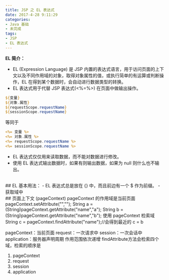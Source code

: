 ```yaml
---
title: JSP 之 EL 表达式
date: 2017-4-28 9:11:29
categories: 
- Java 基础
- 未完成
tags: 
- JSP
- EL 表达式
---
```


**EL 简介：**
- EL (Expression Language) 是 JSP 内置的表达式语言，用于访问页面的上下文以及不同作用域的对象，取得对象属性的值，或执行简单的有运算或判断操作，EL 在得到某个数据时，会自动进行数据类型的转换。
- EL 表达式用于代替 JSP 表达式(<%=%>) 在页面中做输出操作。

<!--more-->

```JSP
${变量}
${对象.属性}
${requestScope.requestName}
${sessionScope.requestName}
```
等同于

```JSP
<%= 变量 %>
<%= 对象.属性 %>
<%= requestScope.requestName %>
<%= sessionScope.requestName %>
```
- EL 表达式仅仅用来读取数据，而不能对数据进行修改。
- 使用 EL 表达式输出数据时，如果有则输出数据，如果为 null 则什么也不输出。

<br/>
## EL 基本用法：
- EL 表达式总是放在 {} 中，而且前边有一个 $ 作为前缀。
- 获取域中


<br/>
## 页面上下文 (pageContext)
pageContext 的作用域是当前页面
pageContext.setAttribute("","");
String  a = (String)pageContext.getAttribute("name","a");
String  b = (String)pageContext.getAttribute("name","b");
使用 pageContext 检索域
String c = pageContext.findAttribute("name");//会得到最近的 c = b


pageContext：当前页面
request：一次请求中
session：一次会话中
application：服务器声明周期
作用范围依次递增
findAttribute方法会检索四个域，检索的顺序是
1. pageContext
2. request
3. session
4. application
